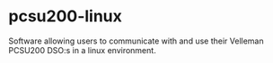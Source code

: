 # pcsu200-linux
Software allowing users to communicate with and use their Velleman PCSU200 DSO:s in a linux environment.
